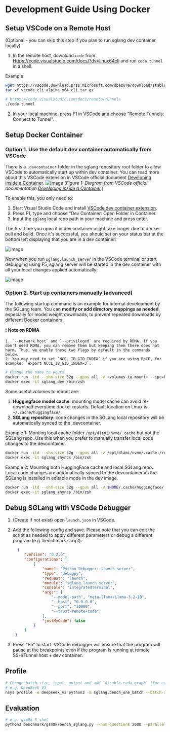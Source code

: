 # Development Guide Using Docker

## Setup VSCode on a Remote Host
(Optional - you can skip this step if you plan to run sglang dev container locally)

1. In the remote host, download `code` from [Https://code.visualstudio.com/docs/?dv=linux64cli](https://code.visualstudio.com/download) and run `code tunnel` in a shell.

Example
```bash
wget https://vscode.download.prss.microsoft.com/dbazure/download/stable/fabdb6a30b49f79a7aba0f2ad9df9b399473380f/vscode_cli_alpine_x64_cli.tar.gz
tar xf vscode_cli_alpine_x64_cli.tar.gz

# https://code.visualstudio.com/docs/remote/tunnels
./code tunnel
```

2. In your local machine, press F1 in VSCode and choose "Remote Tunnels: Connect to Tunnel".

## Setup Docker Container

### Option 1. Use the default dev container automatically from VSCode
There is a `.devcontainer` folder in the sglang repository root folder to allow VSCode to automatically start up within dev container. You can read more about this VSCode extension in VSCode official document [Developing inside a Container](https://code.visualstudio.com/docs/devcontainers/containers).
![image](https://github.com/user-attachments/assets/6a245da8-2d4d-4ea8-8db1-5a05b3a66f6d)
(*Figure 1: Diagram from VSCode official documentation [Developing inside a Container](https://code.visualstudio.com/docs/devcontainers/containers).*)

To enable this, you only need to:
1. Start Visual Studio Code and install [VSCode dev container extension](https://marketplace.visualstudio.com/items?itemName=ms-vscode-remote.remote-containers).
2. Press F1, type and choose "Dev Container: Open Folder in Container.
3. Input the `sglang` local repo path in your machine and press enter.

The first time you open it in dev container might take longer due to docker pull and build. Once it's successful, you should set on your status bar at the bottom left displaying that you are in a dev container:

![image](https://github.com/user-attachments/assets/650bba0b-c023-455f-91f9-ab357340106b)

Now when you run `sglang.launch_server` in the VSCode terminal or start debugging using F5, sglang server will be started in the dev container with all your local changes applied automatically:

![image](https://github.com/user-attachments/assets/748c85ba-7f8c-465e-8599-2bf7a8dde895)


### Option 2. Start up containers manually (advanced)

The following startup command is an example for internal development by the SGLang team. You can **modify or add directory mappings as needed**, especially for model weight downloads, to prevent repeated downloads by different Docker containers.

❗️ **Note on RDMA**

    1. `--network host` and `--privileged` are required by RDMA. If you don't need RDMA, you can remove them but keeping them there does not harm. Thus, we enable these two flags by default in the commands below.
    2. You may need to set `NCCL_IB_GID_INDEX` if you are using RoCE, for example: `export NCCL_IB_GID_INDEX=3`.

```bash
# Change the name to yours
docker run -itd --shm-size 32g --gpus all -v <volumes-to-mount> --ipc=host --network=host --privileged --name sglang_dev lmsysorg/sglang:dev /bin/zsh
docker exec -it sglang_dev /bin/zsh
```
Some useful volumes to mount are:
1. **Huggingface model cache**: mounting model cache can avoid re-download everytime docker restarts. Default location on Linux is `~/.cache/huggingface/`.
2. **SGLang repository**: code changes in the SGLang local repository will be automatically synced to the .devcontainer.

Example 1: Monting local cache folder `/opt/dlami/nvme/.cache` but not the SGLang repo. Use this when you prefer to manually transfer local code changes to the devcontainer.
```bash
docker run -itd --shm-size 32g --gpus all -v /opt/dlami/nvme/.cache:/root/.cache --ipc=host --network=host --privileged --name sglang_zhyncs lmsysorg/sglang:dev /bin/zsh
docker exec -it sglang_zhyncs /bin/zsh
```
Example 2: Mounting both HuggingFace cache and local SGLang repo. Local code changes are automatically synced to the devcontainer as the SGLang is installed in editable mode in the dev image.
```bash
docker run -itd --shm-size 32g --gpus all -v $HOME/.cache/huggingface/:/root/.cache/huggingface -v $HOME/src/sglang:/sgl-workspace/sglang --ipc=host --network=host --privileged --name sglang_zhyncs lmsysorg/sglang:dev /bin/zsh
docker exec -it sglang_zhyncs /bin/zsh
```
## Debug SGLang with VSCode Debugger
1. (Create if not exist) open `launch.json` in VSCode.
2. Add the following config and save. Please note that you can edit the script as needed to apply different parameters or debug a different program (e.g. benchmark script).
     ```JSON
       {
          "version": "0.2.0",
          "configurations": [
              {
                  "name": "Python Debugger: launch_server",
                  "type": "debugpy",
                  "request": "launch",
                  "module": "sglang.launch_server",
                  "console": "integratedTerminal",
                  "args": [
                      "--model-path", "meta-llama/Llama-3.2-1B",
                      "--host", "0.0.0.0",
                      "--port", "30000",
                      "--trust-remote-code",
                  ],
                  "justMyCode": false
              }
          ]
      }
    ```

3. Press "F5" to start. VSCode debugger will ensure that the program will pause at the breakpoints even if the program is running at remote SSH/Tunnel host + dev container.   

## Profile

```bash
# Change batch size, input, output and add `disable-cuda-graph` (for easier analysis)
# e.g. DeepSeek V3
nsys profile -o deepseek_v3 python3 -m sglang.bench_one_batch --batch-size 1 --input 128 --output 256 --model deepseek-ai/DeepSeek-V3 --trust-remote-code --tp 8 --disable-cuda-graph
```

## Evaluation

```bash
# e.g. gsm8k 8 shot
python3 benchmark/gsm8k/bench_sglang.py --num-questions 2000 --parallel 2000 --num-shots 8
```
